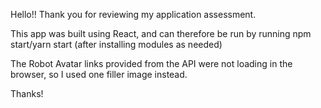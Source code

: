 Hello!! Thank you for reviewing my application assessment.

This app was built using React, and can therefore be run by running npm start/yarn start (after installing modules as needed)

The Robot Avatar links provided from the API were not loading in the browser, so I used one filler image instead.

Thanks!